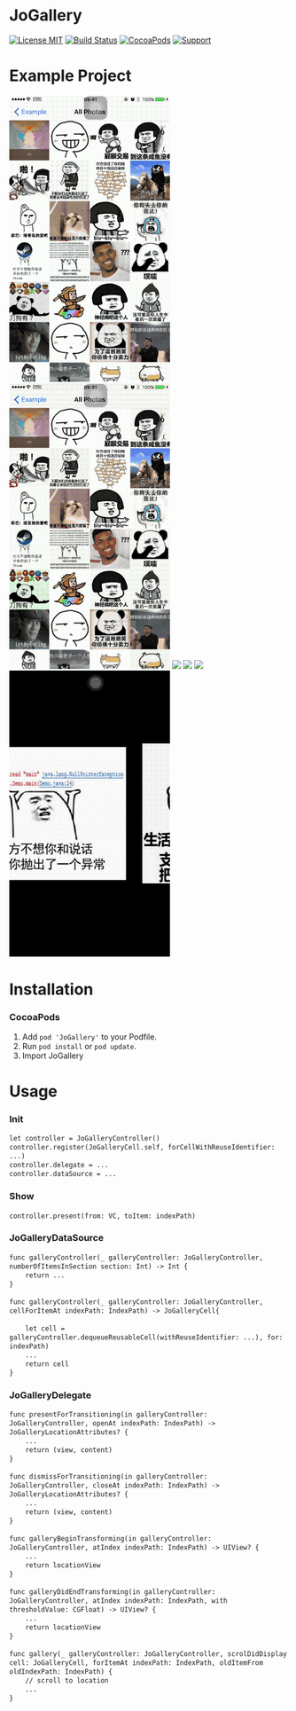 JoGallery
==============

[![License MIT](https://img.shields.io/badge/license-MIT-green.svg?style=flat)](https://raw.githubusercontent.com/djangolee/JoGallery/master/LICENSE)
[![Build Status](https://travis-ci.org/djangolee/JoGallery.svg?branch=master)](https://travis-ci.org/djangolee/JoGallery)
[![CocoaPods](https://img.shields.io/cocoapods/v/JoGallery.svg)](http://cocoapods.org/?q=JoGallery)
[![Support](https://img.shields.io/badge/support-iOS8-blue.svg?style=flat)](https://www.apple.com/nl/ios/)

Example Project
==============

<img src="https://github.com/djangolee/DataBase-for-Image/blob/master/JoGallery/JoGallery.1.gif" width="290"> <img src="https://github.com/djangolee/DataBase-for-Image/blob/master/JoGallery/JoGallery.2.gif" width="290"> <img src="https://github.com/djangolee/DataBase-for-Image/blob/master/JoGallery/JoGallery.3.gif" width="290">
<img src="https://github.com/djangolee/DataBase-for-Image/blob/master/JoGallery/JoGallery.4.gif" width="290"> <img src="https://github.com/djangolee/DataBase-for-Image/blob/master/JoGallery/JoGallery.5.gif" width="290"> <img src="https://github.com/djangolee/DataBase-for-Image/blob/master/JoGallery/JoGallery.6.gif" width="290">


Installation
==============

### CocoaPods

1. Add `pod 'JoGallery'` to your Podfile.
2. Run `pod install` or `pod update`.
3. Import JoGallery


Usage
==============

### Init
    let controller = JoGalleryController()
    controller.register(JoGalleryCell.self, forCellWithReuseIdentifier: ...)
    controller.delegate = ...
    controller.dataSource = ...

### Show
    controller.present(from: VC, toItem: indexPath)

### JoGalleryDataSource

    func galleryController(_ galleryController: JoGalleryController, numberOfItemsInSection section: Int) -> Int {
        return ...
    }

    func galleryController(_ galleryController: JoGalleryController, cellForItemAt indexPath: IndexPath) -> JoGalleryCell{

        let cell = galleryController.dequeueReusableCell(withReuseIdentifier: ...), for: indexPath)
        ...
        return cell
    }

### JoGalleryDelegate

    func presentForTransitioning(in galleryController: JoGalleryController, openAt indexPath: IndexPath) -> JoGalleryLocationAttributes? {
        ...
        return (view, content)
    }

    func dismissForTransitioning(in galleryController: JoGalleryController, closeAt indexPath: IndexPath) -> JoGalleryLocationAttributes? {
        ...
        return (view, content)
    }

    func galleryBeginTransforming(in galleryController: JoGalleryController, atIndex indexPath: IndexPath) -> UIView? {
        ...
        return locationView
    }

    func galleryDidEndTransforming(in galleryController: JoGalleryController, atIndex indexPath: IndexPath, with thresholdValue: CGFloat) -> UIView? {
        ...
        return locationView
    }

    func gallery(_ galleryController: JoGalleryController, scrolDidDisplay cell: JoGalleryCell, forItemAt indexPath: IndexPath, oldItemFrom oldIndexPath: IndexPath) {
        // scroll to location
        ...
    }
